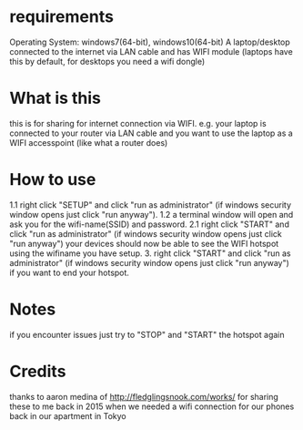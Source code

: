 # requirements
Operating System: windows7(64-bit), windows10(64-bit)
A laptop/desktop connected to the internet via LAN cable and has WIFI module (laptops have this by default, for desktops you need a wifi dongle)

# What is this

this is for sharing for internet connection via WIFI.
e.g. your laptop is connected to your router via LAN cable and you want to use the laptop as a WIFI accesspoint (like what a router does)

# How to use

1.1 right click "SETUP" and click "run as administrator" (if windows security window opens just click "run anyway").
1.2 a terminal window will open and ask you for the wifi-name(SSID) and password.
2.1 right click "START" and click "run as administrator" (if windows security window opens just click "run anyway") your devices should now be able to see the WIFI hotspot using the wifiname you have setup.
3. right click "START" and click "run as administrator" (if windows security window opens just click "run anyway") if you want to end your hotspot.

# Notes

if you encounter issues just try to "STOP" and "START" the hotspot again

# Credits

thanks to aaron medina of http://fledglingsnook.com/works/
for sharing these to me back in 2015 when we needed a wifi connection for our phones back in our apartment in Tokyo

